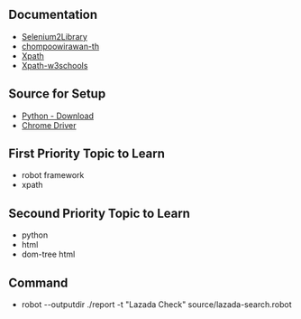 ## Documentation
- [Selenium2Library](https://robotframework.org/Selenium2Library/Selenium2Library.html#Click%20Element)
- [chompoowirawan-th](https://chompoowirawan.medium.com/%E0%B8%A1%E0%B8%B2%E0%B8%A5%E0%B8%AD%E0%B8%87%E0%B9%80%E0%B8%82%E0%B8%B5%E0%B8%A2%E0%B8%99-selenium-with-robot-framework-%E0%B8%81%E0%B8%B1%E0%B8%99%E0%B9%80%E0%B8%96%E0%B8%AD%E0%B8%B0-4abe8b7bedea)
- [Xpath](https://scrapfly.io/blog/parsing-html-with-xpath/)
- [Xpath-w3schools](https://www.w3schools.com/xml/xpath_syntax.asp)


## Source for Setup
- [Python - Download](https://www.python.org/downloads)
- [Chrome Driver](https://googlechromelabs.github.io/chrome-for-testing/#stable)


## First Priority Topic to Learn
- robot framework
- xpath


## Secound Priority Topic to Learn
- python
- html
- dom-tree html


## Command
- robot --outputdir ./report -t "Lazada Check" source/lazada-search.robot
